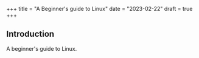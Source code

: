 +++
title = "A Beginner's guide to Linux"
date = "2023-02-22"
draft = true
+++

## Introduction

A beginner's guide to Linux.
